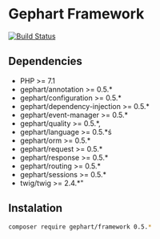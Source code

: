 Gephart Framework
===

[![Build Status](https://travis-ci.org/gephart/framework.svg?branch=master)](https://travis-ci.org/gephart/framework)

Dependencies
---
 - PHP >= 7.1
 - gephart/annotation >= 0.5.*
 - gephart/configuration >= 0.5.*
 - gephart/dependency-injection >= 0.5.*
 - gephart/event-manager >= 0.5.*
 - gephart/quality >= 0.5.*,
 - gephart/language >= 0.5.*ś
 - gephart/orm >= 0.5.*
 - gephart/request >= 0.5.*
 - gephart/response >= 0.5.*
 - gephart/routing >= 0.5.*
 - gephart/sessions >= 0.5.*
 - twig/twig >= 2.4.*"

Instalation
---

```bash
composer require gephart/framework 0.5.*
```